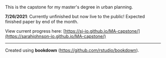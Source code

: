 This is the capstone for my master's degree in urban planning.

**7/26/2021**: Currently unfinished but now live to the public! Expected finished paper by end of the month.

View current progress here: [https://sj-io.github.io/MA-capstone/](https://sarahjohnson-io.github.io/MA-capstone/)

---

Created using **bookdown** (<https://github.com/rstudio/bookdown>).
